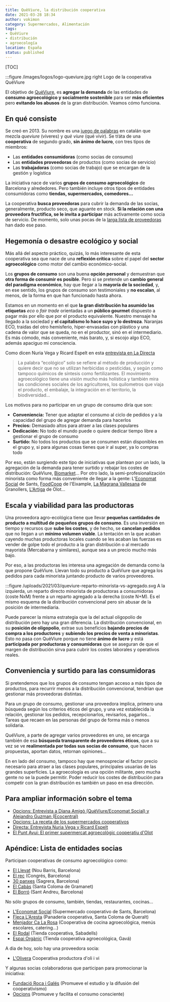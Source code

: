 ```yaml
---
title: QuèViure, la distribución cooperativa
date: 2021-03-28 18:34
author: vokimon
category: Supermercados, Alimentación
tags:
- QuèViure
- distribución
- agroecología
location: España
status: published
---
```


[TOC]

:::figure /images/logos/logo-queviure.jpg right
	Logo de la cooperativa QuèViure

<!-- PELICAN_BEGIN_SUMMARY -->
El objetivo de [QuèViure], es **agregar la demanda** de
las entidades de **consumo agroecológico y socialmente sostenible**
para ser **más eficientes** pero
**evitando los abusos** de la gran distribución.
Veamos cómo funciona.
<!-- PELICAN_END_SUMMARY -->

[QuèViure]: https://www.queviure.cat
[alofonía]: https://es.wikipedia.org/wiki/Al%C3%B3fono

## En qué consiste

Se creó en 2013.
Su nombre es una [juego de palabras][alofonía] en catalán que mezcla
_queviure_ (víveres) y _què viure_ (qué vivir).
Se tŕáta de una **cooperativa** de segundo grado, **sin ánimo de lucro**,
con tres tipos de miembros:

- Las **entidades consumidoras** (como socias de consumo)
- Las **entidades proveedoras** de productos (como socias de servicio)
- Las **trabajadoras** (como socias de trabajo) que se encargan de la gestión y logística

La iniciativa nace de varios **grupos de consumo agroecológico** de Barcelona y alrededores.
Pero también incluye otros tipos de entidades consumidoras como **tiendas, supermercados, comedores...**

La cooperativa **busca proveedoras** para cubrir la demanda de las socias,
generalmente, producto seco, que aguante en stock.
**Si la relación con una proveedora fructifica, se le invita a participar**
más activamente como socia de servicio.
De momento, solo unas pocas
de la [larga lista de proveedoras](https://www.queviure.cat/productores/)
han dado ese paso.

## Hegemonía o desastre ecológico y social

Más allá del aspecto práctico,
quizás, lo más interesante de esta cooperativa sea
que nace de una **reflexión crítica** sobre el papel del **sector agroecológico**
como motor del cambio económico-social.

Los **grupos de consumo** son una buena **opción personal**
y demuestran que **otra forma de consumir es posible**.
Pero si se pretende un **cambio general del paradigma económico**,
hay que llegar a la **mayoría de la sociedad**,
y, en ese sentido, los grupos de consumo son testimoniales y **no escalan**,
al menos, de la forma en que han funcionado hasta ahora.

Estamos en un momento en el que **la gran distribución ha asumido las etiquetas** _eco_ o _fair trade_
orientadas a un **público gourmet** dispuesto a pagar más por ello que por el producto equivalente.
Nuestro mensaje ha llegado a la sociedad y **el capitalismo lo hace suyo y lo destroza**.
Naranjas ECO, traidas del otro hemisferio, hiper-envasadas con plástico
y una cadena de valor que se queda, no en el productor, sinó en el intermediario.
Es más cómodo, más conveniente, más barato, y, si escojo algo ECO, además apaciguo mi consciencia.

Como dicen Nuria Vega y Ricard Espelt en esta [entrevista en La Directa](https://directa.cat/el-moviment-agroecologic-te-una-clara-voluntat-de-transformacio-social-quan-consumeixes-fas-politica/)

> La palabra “ecológico” solo se refiere al método de producción
> y quiere decir que no se utilizan herbicidas o pesticidas,
> y según como tampoco químicos de síntesis como fertilizantes.
> El movimiento agroecológico tiene una visión mucho más holística
> y también mira
> las condiciones sociales de los agricultores, 
> los quilometros que viaja el producto,
> el embalaje,
> la integración en el territorio,
> la biodiversidad...

Los motivos para no participar en un grupo de consumo diría que son:

- **Conveniencia:** Tener que adaptar el consumo al ciclo de pedidos y a la capacidad del grupo de agregar demanda para hacerlos
- **Precios:** Demasiado altos para atraer a las clases populares
- **Dedicación:** No todo el mundo puede o quiere dedicar tiempo libre a gestionar el grupo de consumo
- **Surtido:** No todos los productos que se consumen están disponibles en el grupo y, si para algunas cosas tienes que ir al super, ya lo compras todo

Por eso, están surgiendo este tipo de iniciativas que plantean
por un lado, la agregación de la demanda
para tener surtido y rebajar los costes de distribución: 
QuèViure, [Biomarket]...
Por otro lado, la semi-profesionalización minorista
como forma más conveniente de llegar a la gente:
L'[Economat Social] de Sants, [FoodCoop] de l'Eixample, [La Magrana Vallesana] de Granollers, [L'Artiga] de Olot...

[Biomarket]: https://www.mercabarna.es/sectors-activitat/biomarket/es_index/
[La Magrana Vallesana]: https://lamagranavallesana.cat/
[Economat Social]: https://leconomat.queviure.cat/es/
[FoodCoop]: https://foodcoopbcn.cat/es/
[L'Artiga]: https://www.artigacoop.org/

## Escala y viabilidad para las productoras

Una proveedora agro-ecológica tiene que llevar
**pequeñas cantidades de producto a multitud de pequeños grupos de consumo**.
Es una inversión en tiempo y recursos que **sube los costes**,
y de hecho, se **cancelan pedidos** que no llegan a un **mínimo volumen viable**.
La tentación en la que acaban cayendo muchas productoras locales cuando se les acaban las fuerzas
es vender de golpe todo el producto a la gran distribución o al mercado mayorista (Mercabarna y similares),
aunque sea a un precio mucho más bajo.

Por eso, a las productoras les interesa una agregación de demanda como la que propone QuèViure.
Llevan todo su producto a QuèViure que agrega los pedidos para cada minorista
juntando producto de varios proveedores.


:::figure /uploads/2021/03/queviure-reparto-minorista-vs-agregado.svg
	A la izquierda, un reparto directo minorista de productoras a consumidoras (coste NxM)
	frente a un reparto agregado a la derecha (coste N+M).
	Es el mismo esquema de la distribución convencional
	pero sin abusar de la posición de intermediaria.

Puede parecer la misma estrategia que la del actual oligopolio de distribución
pero hay una gran diferencia.
La distribución convencional, en su **posición de oligopolio**,
extrae sus beneficios **bajando precios de compra a los productores**
y **subiendo los precios de venta a minoristas**.
Esto no pasa con QuèViure
porque no tiene **ánimo de lucro** y está **participada por productoras y consumidoras**
que se aseguran de que el margen de distribución sirva para cubrir
los costes laborales y operativos reales.


## Conveniencia y surtido para las consumidoras

Si pretendemos que los grupos de consumo
tengan acceso a más tipos de productos,
para recurrir menos a la distribución convencional,
tendrían que gestionar más proveedoras distintas.

Para un grupo de consumo,
gestionar una proveedora implica,
primero una búsqueda según los criterios éticos del grupo,
y una vez establecida la relación,
gestionar los pedidos, recepcionarlos, revisarlos, pagarlos...
Tareas que recaen en las personas del grupo de forma más o menos solidaria.

QuéViure, a parte de agregar varios proveedores en uno,
se encarga también de esa **búsqueda transparente de proveedores éticos**,
que a su vez se ve **realimentada por todas sus socias de consumo**,
que hacen propuestas, aportan datos, retornan opiniones...

En en lado del consumo,
tampoco hay que menospreciar el factor precio
necesario para atraer a las clases populares,
principales usuarias de las grandes superficies.
La agroecología es una opción militante,
pero mucha gente no se la puede permitir.
Poder reducir los costes de distribución
para competir con la gran distribución
es también un paso en esa dirección.


## Para ampliar información sobre el tema

- [Opcions: Entrevista a Diana Amigò (QuèViure/Economat Social) y Alejandro Guzman (Ecocentral)](https://opcions.org/es/entrevistas/diana-amigo-alejandro-guzman/)
- [Opcions: La receta de los supermercados cooperativos](https://opcions.org/es/consumo/supermercados-cooperativos/)
- [Directa: Entrevista Nuria Vega y Ricard Espelt](https://directa.cat/el-moviment-agroecologic-te-una-clara-voluntat-de-transformacio-social-quan-consumeixes-fas-politica/)
- [El Punt Avui: El primer supermercat agroecològic cooperatiu d'Olot]()


## Apéndice: Lista de entidades socias

Participan cooperativas de consumo agroecológico como:

- [El Llevat](https://llevat.org)
  (Nou Barris, Barcelona)
- [El rec](https://afocainiciativessolidaries.wordpress.com/el-rec/)
  (Congrés, Barcelona)
- [30 panxes](https://30panxes.wordpress.com)
  (Sagrera, Barcelona)
- [El Cabàs](https://lskrida.wordpress.com/el-cabas/)
  (Santa Coloma de Gramanet)
- [El Borró](http://elborro.blogspot.com/)
  (Sant Andreu, Barcelona)

No sólo grupos de consumo, también, tiendas, restaurantes, cocinas...

- [L'Economat Social](http://leconomat.queviure.cat/ca/)
  (Supermercado cooperativo de Sants, Barcelona)
- [Fleca L'Aresta](https://aresta.coop/fleca/)
  (Panaderia cooperativa, Santa Coloma de Queralt)
- [Menjador Ca La Rosa](https://menjadorcalarosa.cat/)
  (Cooperativa de cocina agroecológica, menús escolares, catering...)
- [El Rodal](http://elrodal.coop)
  (Tienda cooperativa, Sabadells)
- [Espai Orgànic](http://www.organicgava.cat/)
  (Tienda cooperativa agroecológica, Gavá)

A dia de hoy, solo hay una proveedora socia:

- [L'Olivera](https://olivera.org)
  Cooperativa productora d'oli i vi
  
Y algunas socias colaboradoras que participan para promocionar la iniciativa:
  
- [Fundació Roca i Galés](https://rocagales.cat)
  (Promueve el estudio y la difusión del cooperativismo)
- [Opcions](https://opcions.coop)
  (Promueve y facilita el consumo consciente)

